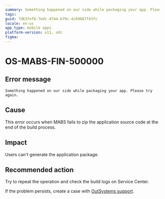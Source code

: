 ```yaml
---
summary: Something happened on our side while packaging your app. Please try again.
tags:
guid: 7d63fef8-7edc-4f44-b79c-4c69687f43fc
locale: en-us
app_type: mobile apps
platform-version: o11, odc
figma:
---
```


# OS-MABS-FIN-500000

## Error message

`Something happened on our side while packaging your app. Please try again.`

## Cause

This error occurs when MABS fails to zip the application source code at the end of the build process.

## Impact

Users can't generate the application package.

## Recommended action
Try to repeat the operation and check the build logs on Service Center.

If the problem persists, create a case with [OutSystems support](https://www.outsystems.com/support/portal/open-support-case?ErrorCode=OS-MABS-FIN-50000).
